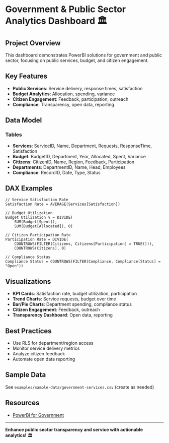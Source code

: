 # Government & Public Sector Analytics Dashboard 🏛️

## Project Overview

This dashboard demonstrates PowerBI solutions for government and public sector, focusing on public services, budget, and citizen engagement.

## Key Features
- **Public Services**: Service delivery, response times, satisfaction
- **Budget Analytics**: Allocation, spending, variance
- **Citizen Engagement**: Feedback, participation, outreach
- **Compliance**: Transparency, open data, reporting

## Data Model
### Tables
- **Services**: ServiceID, Name, Department, Requests, ResponseTime, Satisfaction
- **Budget**: BudgetID, Department, Year, Allocated, Spent, Variance
- **Citizens**: CitizenID, Name, Region, Feedback, Participation
- **Departments**: DepartmentID, Name, Head, Employees
- **Compliance**: RecordID, Date, Type, Status

## DAX Examples
```dax
// Service Satisfaction Rate
Satisfaction Rate = AVERAGE(Services[Satisfaction])

// Budget Utilization
Budget Utilization % = DIVIDE(
    SUM(Budget[Spent]),
    SUM(Budget[Allocated]), 0)

// Citizen Participation Rate
Participation Rate = DIVIDE(
    COUNTROWS(FILTER(Citizens, Citizens[Participation] = TRUE())),
    COUNTROWS(Citizens), 0)

// Compliance Status
Compliance Status = COUNTROWS(FILTER(Compliance, Compliance[Status] = "Open"))
```

## Visualizations
- **KPI Cards**: Satisfaction rate, budget utilization, participation
- **Trend Charts**: Service requests, budget over time
- **Bar/Pie Charts**: Department spending, compliance status
- **Citizen Engagement**: Feedback, outreach
- **Transparency Dashboard**: Open data, reporting

## Best Practices
- Use RLS for department/region access
- Monitor service delivery metrics
- Analyze citizen feedback
- Automate open data reporting

## Sample Data
See `examples/sample-data/government-services.csv` (create as needed)

## Resources
- [PowerBI for Government](https://docs.microsoft.com/en-us/power-bi/solutions/industry-government)

---

**Enhance public sector transparency and service with actionable analytics!** 🏛️ 